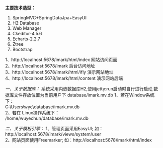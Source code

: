 **主要技术选型：**
1. SpringMVC+SpringDataJpa+EasyUI
2. H2 Database
3. Web Manager
4. Ckeditor-4.5.6
5. Echarts-2.2.7
6. Ztree
7. Bootstrap



1、http://localhost:5678/imark/html/index  网站访问页面  
2、http://localhost:5678/imark             后台访问地址  
3、http://localhost:5678/imark/html/ifly   演示网站地址  
4、http://localhost:5678/imark/html/content 演示网站后端  

_一、关于数据库：_
系统采用内嵌数据库H2,使用jetty:run启动时自行进行启动,数据库文件存放位置为当前用户下 database/imark.mv.db
1、若在Window系统下：  
C:\Users\wyc\database\imark.mv.db  
2、若在 Linux操作系统下：  
/home/wuyechun/database/imark.mv.db  

_二、关于模板引擎：_
1、管理页面采用EasyUI; 如：http://localhost:5678/imark/views/system/user  
2、网站页面使用Freemarker; 如：http://localhost:5678/imark/html/index  

